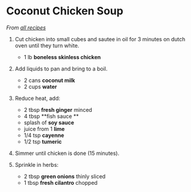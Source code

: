 # Coconut Chicken Soup

_From [all recipes](https://www.allrecipes.com/recipe/13161/tom-ka-gai-coconut-chicken-soup/)_

1. Cut chicken into small cubes and sautee in oil for 3 minutes on dutch oven until they turn white.

	- 1 lb **boneless skinless chicken**

2. Add liquids to pan and bring to a boil.

	- 2 cans **coconut milk**
	- 2 cups **water**

3. Reduce heat, add:

	- 2 tbsp **fresh ginger**	minced
	- 4 tbsp **fish sauce	**
	- splash of **soy sauce**
	- juice from 1 **lime**
	- 1/4 tsp	**cayenne**
	- 1/2 tsp	**tumeric**

4. Simmer until chicken is done (15 minutes).

5. Sprinkle in herbs:

	- 2 tbsp **green onions**	thinly sliced
	- 1 tbsp **fresh cilantro**	chopped
